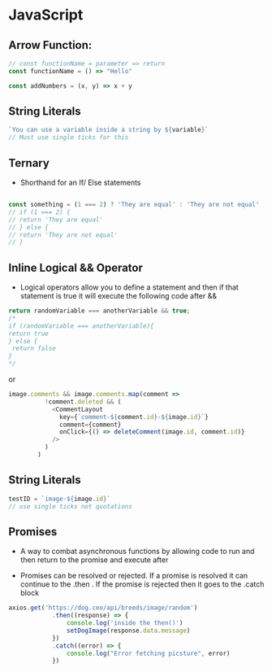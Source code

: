 # JavaScript

## Arrow Function:

```js
// const functionName = parameter => return
const functionName = () => "Hello"

const addNumbers = (x, y) => x + y
```

## String Literals

```js
`You can use a variable inside a string by ${variable}`
// Must use single ticks for this
```

## Ternary

- Shorthand for an If/ Else statements

```js

const something = (1 === 2) ? 'They are equal' : 'They are not equal'
// if (1 === 2) {
// return 'They are equal'
// } else {
// return 'They are not equal'
// }

```

## Inline Logical && Operator

- Logical operators allow you to define a statement and then if that statement is true it will execute the following code after &&

```js
return randomVariable === anotherVariable && true;
/*
if (randomVariable === anotherVariable){
return true
} else {
 return false
}
*/
```

or 

```js
image.comments && image.comments.map(comment =>
          !comment.deleted && (
            <CommentLayout
              key={`comment-${comment.id}-${image.id}`}
              comment={comment}
              onClick={() => deleteComment(image.id, comment.id)}
            />
          )
        )
```


## String Literals

```js
testID = `image-${image.id}`
// use single ticks not quotations
```

## Promises

- A way to combat asynchronous functions by allowing code to run and then return to the promise and execute after

- Promises can be resolved or rejected. If a promise is resolved it can continue to the .then . If the promise is rejected then it goes to the .catch block

```js
axios.get('https://dog.ceo/api/breeds/image/random')
            .then((response) => {
                console.log('inside the then()')
                setDogImage(response.data.message)
            })
            .catch((error) => {
                console.log("Error fetching picsture", error)
            })
```